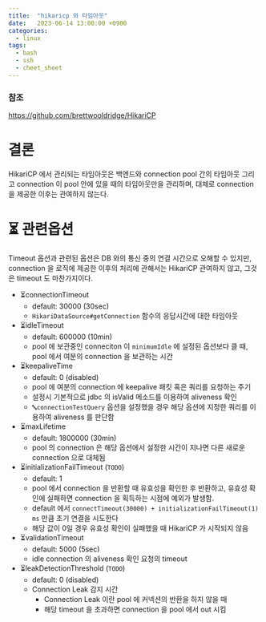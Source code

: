 ```yaml
---
title:  "hikaricp 와 타임아웃"
date:   2023-06-14 13:00:00 +0900
categories: 
  - linux
tags: 
  - bash
  - ssh
  - cheet_sheet
---
```


### 참조
https://github.com/brettwooldridge/HikariCP

# 결론
HikariCP 에서 관리되는 타임아웃은 백엔드와 connection pool 간의 타임아웃 그리고 connection 이 pool 안에 있을 때의 타임아웃만을 관리하며, 대체로 connection 을 제공한 이후는 관여하지 않는다.

# ⏳ 관련옵션
Timeout 옵션과 관련된 옵션은 DB 와의 통신 중의 연결 시간으로 오해할 수 있지만, connection 을 로직에 제공한 이후의 처리에 관해서는 HikariCP 관여하지 않고, 그것은 timeout 도 마찬가지이다.

- ⏳connectionTimeout
    - default: 30000 (30sec)
    - `HikariDataSource#getConnection` 함수의 응답시간에 대한 타임아웃
- ⏳idleTimeout
    - default: 600000 (10min)
    - pool 에 보관중인 conneciton 이 `minimumIdle` 에 설정된 옵션보다 클 때, pool 에서 여분의 connection 을 보관하는 시간
- ⏳keepaliveTime
    - default: 0 (disabled)
    - pool 에 여분의 connection 에 keepalive 패킷 혹은 쿼리를 요청하는 주기
    - 설정시 기본적으로 jdbc 의 isValid 메소드를 이용하여 aliveness 확인
    - `🔤connectionTestQuery` 옵션을 설정했을 경우 해당 옵션에 지정한 쿼리를 이용하여 aliveness 를 판단함
- ⏳maxLifetime
    - default: 1800000 (30min)
    - pool 의 connection 은 해당 옵션에서 설정한 시간이 지나면 다른 새로운 connection 으로 대체됨
- ⏳initializationFailTimeout (`TODO`)
    - default: 1
    - pool 에서 connection 을 반환할 때 유효성을 확인한 후 반환하고, 유효성 확인에 실패하면 connection 을 획득하는 시점에 예외가 발생함.
    - default 에서 `connectTimeout(30000) + initializationFailTimeout(1) ms` 만큼 초기 연결을 시도한다
    - 해당 값이 0일 경우 유효성 확인이 실패했을 때 HikariCP 가 시작되지 않음
- ⏳validationTimeout
    - default: 5000 (5sec)
    - idle connection 의 aliveness 확인 요청의 timeout
- ⏳leakDetectionThreshold (`TODO`)
    - default: 0 (disabled)
    - Connection Leak 감지 시간
        - Connection Leak 이란 pool 에 커넥션의 반환을 하지 않을 때  
        - 해당 timeout 을 초과하면 connection 을 pool 에서 out 시킴
